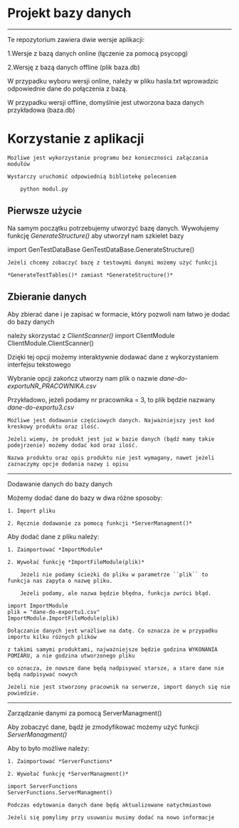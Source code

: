 # Projekt bazy danych

-------------------------------------------------
Te repozytorium zawiera dwie wersje aplikacji:

  1.Wersje z bazą danych online (łączenie za pomocą psycopg)

  2.Wersję z bazą danych offline (plik baza.db)

W przypadku wyboru wersji online, należy w pliku hasla.txt wprowadzic odpowiednie dane do połączenia z bazą.

W przypadku wersji offline, domyślnie jest utworzona baza danych przykładowa (baza.db)


Korzystanie z aplikacji
=========================

	
	Możliwe jest wykorzystanie programu bez konieczności załączania modułów
	
	Wystarczy uruchomić odpowiednią bibliotekę poleceniem
	
		python modul.py


Pierwsze użycie
-------------------------

Na samym początku potrzebujemy utworzyć bazę danych.
Wywołujemy funkcję *GenerateStructure()* aby utworzył nam szkielet bazy
	
   import GenTestDataBase
   GenTestDataBase.GenerateStructure()

	
	Jeżeli chcemy zobaczyć bazę z testowymi danymi możemy użyć funkcji
	
	*GenerateTestTables()* zamiast *GenerateStructure()*

Zbieranie danych
-------------------------

Aby zbierać dane i je zapisać w formacie, który pozwoli nam łatwo je dodać do bazy danych


należy skorzystać z *ClientScanner()*
   import ClientModule
   ClientModule.ClientScanner()

Dzięki tej opcji możemy interaktywnie dodawać dane z wykorzystaniem interfejsu tekstowego

Wybranie opcji zakończ utworzy nam plik o nazwie *dane-do-exportuNR_PRACOWNIKA.csv*

Przykładowo, jeżeli podamy nr pracownika = 3, to plik będzie nazwany *dane-do-exportu3.csv*


	Możliwe jest dodawanie częściowych danych. Najważniejszy jest kod kreskowy produktu oraz ilość.
	
	Jeżeli wiemy, że produkt jest już w bazie danych (bądź mamy takie podejrzenie) możemy dodać kod oraz ilość.
	
	Nazwa produktu oraz opis produktu nie jest wymagany, nawet jeżeli zaznaczymy opcje dodania nazwy i opisu

-----------------------------------
Dodawanie danych do bazy danych

Możemy dodać dane do bazy w dwa różne sposoby:

	1. Import pliku
	
	2. Ręcznie dodawanie za pomocą funkcji *ServerManagment()*
	
Aby dodać dane z pliku należy:

	1. Zaimportować *ImportModule*
	
	2. Wywołać funkcję *ImportFileModule(plik)*
	
		Jeżeli nie podamy ścieżki do pliku w parametrze ``plik`` to funkcja nas zapyta o nazwę pliku.
		
		Jeżeli podamy, ale nazwa będzie błędna, funkcja zwróci błąd.
	
	import ImportModule
	plik = "dane-do-exportu1.csv"
	ImportModule.ImportFileModule(plik)

	Dołączanie danych jest wrażliwe na datę. Co oznacza że w przypadku importu kilku różnych plików
	
	z takimi samymi produktami, najważniejsze będzie godzina WYKONANIA POMIARU, a nie godzina utworzonego pliku
	
	co oznacza, że nowsze dane będą nadpisywać starsze, a stare dane nie będą nadpisywać nowych
	
	Jeżeli nie jest stworzony pracownik na serwerze, import danych się nie powiedzie.
	


-------------------------------------------------
Zarządzanie danymi za pomocą ServerManagment()

Aby zobaczyć dane, bądź je zmodyfikować możemy użyć funkcji *ServerManagment()*

Aby to było możliwe należy:

	1. Zaimportować *ServerFunctions*
	
	2. Wywołać funkcję *ServerManagment()*
	
	import ServerFunctions
	ServerFunctions.ServerManagment()

	Podczas edytowania danych dane będą aktualizowane natychmiastowo
	
	Jeżeli się pomylimy przy usuwaniu musimy dodać na nowo informacje
